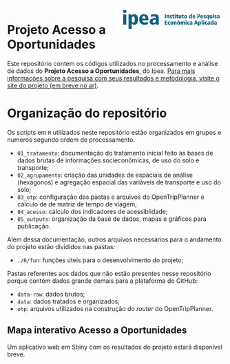 
<img align="right" src="ipea.png" alt="ipea" width="250">

# Projeto Acesso a Oportunidades

Este repositório contem os códigos utilizados no processamento e análise de dados do **Projeto Acesso a Oportunidades**, do Ipea. [Para mais informações sobre a pesquisa com seus resultados e metodologia, visite o site do projeto (em breve no ar)](www.ipea.gov.br).



# Organização do repositório

Os scripts em `R` utilizados neste repositório estão organizados em grupos e numeros segundo ordem de processamento.

  - `01_tratamento`: documentação do tratamento inicial feito às bases
    de dados brutas de informações socieconômicas, de uso do solo e
    transporte;
  - `02_agrupamento`: criação das unidades de espaciais de análise (hexágonos) e
    agregação espacial das variáveis de transporte e uso do solo;
  - `03_otp`: configuração das pastas e arquivos do OpenTripPlanner e cálculo de de matriz de tempo de
    viagem;
  - `04_acesso`: cálculo dos indicadores de acessiblidade;
  - `05_outputs`: organização da base de dados, mapas e gráficos para publicação.

Além dessa documentação, outros arquivos necessários para o andamento do
projeto estão divididos nas pastas:

  - `./R/fun`: funções úteis para o desenvolvimento do projeto;

Pastas referentes aos dados que não estão presentes nesse repositório
porque contém dados grande demais para a plataforma do GitHub:

  - `data-raw`: dados brutos;
  - `data`: dados tratados e organizados;
  - `otp`: arquivos utilizados na construção do *router* do
    OpenTripPlanner.



## Mapa interativo Acesso a Oportunidades

Um aplicativo web em Shiny com os resultados do projeto estará disponível breve.
